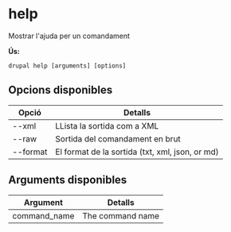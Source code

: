 # help
Mostrar l'ajuda per un comandament

**Ús:**
```
drupal help [arguments] [options]
```

## Opcions disponibles
Opció | Detalls
-------|-------------
--xml | LLista la sortida com a XML
--raw | Sortida del comandament en brut
--format | El format de la sortida (txt, xml, json, or md)

## Arguments disponibles
Argument | Detalls
---------|-------------
command_name | The command name
